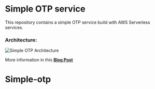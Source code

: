 # Simple OTP service

This repository contains a simple OTP service build with AWS Serverless services.

### Architecture:

![Simple OTP Architecture](https://pubudu.dev/images/otp-service.png#center)

More information in this **[Blog Post](https://pubudu.dev/posts/simple-otp-service-with-aws-serverless)**
# Simple-otp
